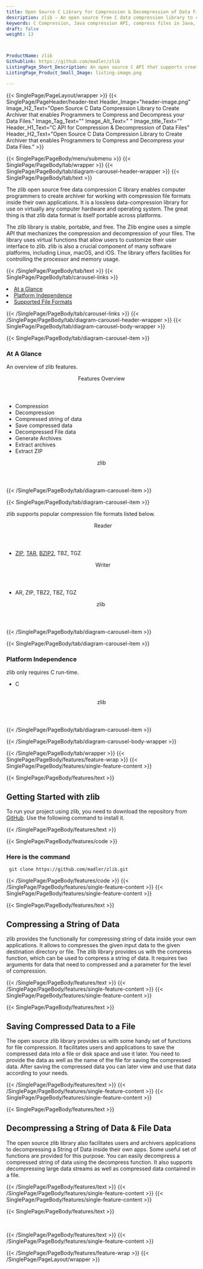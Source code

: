 ```yaml
---
title: Open Source C Library for Compression & Decompression of Data Files
description: zlib – An open source free C data compression library to create archiver that enables computer programmers to compress and decompress your data and data.
keywords: C Compression, Java compression API, compress files in Java, decompress files Java,  JAR Java Archive, Java 7-zip, Java GZip library, Java  BZip2, Java BZip2,  Java Zip programming, Java RAR Archive, Java TAR, create  ZIP archive, Java compression Library, Open Source Java Library
draft: false
weight: 13



ProductName: zlib
Githublink: https://github.com/madler/zlib
ListingPage_Short_Description: An open source C API that supports creating archiver that enables computer programmers to compress and decompress their data files.
ListingPage_Product_Small_Image: listing-image.png 

---
```


{{< SinglePage/PageLayout/wrapper >}}
{{< SinglePage/PageHeader/header-text
Header_Image="header-image.png"
Image_H2_Text="Open Source C Data Compression Library to Create Archiver that enables Programmers to Compress and Decompress your Data Files."
Image_Tag_Text=""
Image_Alt_Text=" "
Image_title_Text=""
Header_H1_Text="C API for Compression & Decompression of Data Files"
Header_H2_Text="Open Source C Data Compression Library to Create Archiver that enables Programmers to Compress and Decompress your Data Files." >}}

{{< SinglePage/PageBody/menu/submenu >}}
{{< SinglePage/PageBody/tab/wrapper >}}
{{< SinglePage/PageBody/tab/diagram-carousel-header-wrapper >}}
{{< SinglePage/PageBody/tab/text >}}



<p>The zlib open source free data compression C library enables computer programmers to create archiver for working with compression file formats inside their own applications. It is a lossless data-compression library for use on virtually any computer hardware and operating system. The great thing is that zlib data format is itself portable across platforms.</p>
<p>The zlib library is stable, portable, and free. The Zlib engine uses a simple API that mechanizes the compression and decompression of your files. The library uses virtual functions that allow users to customize their user interface to zlib. zlib is also a crucial component of many software platforms, including Linux, macOS, and iOS. The library offers facilities for controlling the processor and memory usage.</p>

{{< /SinglePage/PageBody/tab/text >}}
{{< SinglePage/PageBody/tab/carousel-links >}}

<li data-target="#diagramcarousel" data-slide-to="0"><a href="#">At a Glance</a></li>
<li data-target="#diagramcarousel" data-slide-to="2"><a href="#">Platform Independence</a></li>
<li data-target="#diagramcarousel" data-slide-to="1"><a class="activetab" href="#">Supported File Formats</a></li>


{{< /SinglePage/PageBody/tab/carousel-links >}}
{{< /SinglePage/PageBody/tab/diagram-carousel-header-wrapper >}}
{{< SinglePage/PageBody/tab/diagram-carousel-body-wrapper >}}

{{< SinglePage/PageBody/tab/diagram-carousel-item >}}
<h3>At A Glance</h3>
<p>An overview of zlib features.</p>
<div class="diagram1 d1-poi">
<div class="d1-row">
<div class="d1-col d1-right"><header>Features Overview</header>
<ul>
<li>Compression</li>
<li>Decompression</li>
<li>Compressed string of data</li>
<li>Save compressed data</li>
<li>Decompressed File data</li>
<li>Generate Archives</li>
<li>Extract archives</li>
<li>Extract ZIP</li>
</ul>
</div>
</div>
<div class="d1-logo" style="border: none;"><!--<img src='listing-image.png' alt="Compression APIs for PHP" />--><header>zlib</header><footer><small></small></footer></div>
<!--/logo--></div>
<!--/diagram1-->
{{< /SinglePage/PageBody/tab/diagram-carousel-item >}}

{{< SinglePage/PageBody/tab/diagram-carousel-item >}}
<p>zlib supports popular compression file formats listed below.</p>
<div class="diagram1 d2  d1-poi">
<div class="d1-row">
<div class="d1-col d1-left"><header><i class="fa fa-arrows-v "> </i> Reader</header>
<ul>
<li><a href="https://docs.fileformat.com/compression/zip/">ZIP</a>, <a href="https://docs.fileformat.com/compression/tar/">TAR</a>, <a href="https://docs.fileformat.com/compression/bz2/">BZIP2</a>, TBZ, TGZ</li>
</ul>
</div>
<!--/left-->
<div class="d1-col d1-right"><header><i class="fa  fa-long-arrow-down"> </i> Writer</header>
<ul>
<li>AR, ZIP, TBZ2, TBZ, TGZ</li>
</ul>
</div>
<!--/right--></div>
<!--/row-->
<div class="d1-logo" style="border: none;"><!--<img src='listing-image.png' alt="Compression APIs for .NET" />--><header>zlib </header><footer><small></small></footer></div>
<!--/logo--></div>
<!--/diagram2-->
{{< /SinglePage/PageBody/tab/diagram-carousel-item >}}

{{< SinglePage/PageBody/tab/diagram-carousel-item >}}
<h3>Platform Independence</h3>
<p>zlib only requires C run-time.</p>
<div class="diagram1 d1-poi">
<div class="d1-row">
<div class="d1-col d1-right">
<ul>
<li>C</li>
</ul>
</div>
<!--/left-->
<div class="d1-col d1-right"> </div>
<!--/right--></div>
<!--/row-->
<div class="d1-logo" style="border: none;"><!--<img src='listing-image.png' alt="Compression APIs for .NET" />--><header>zlib</header><footer><small></small></footer></div>
<!--/logo--></div>
<!--/diagram2 -->
{{< /SinglePage/PageBody/tab/diagram-carousel-item >}}

{{< /SinglePage/PageBody/tab/diagram-carousel-body-wrapper >}}

{{< /SinglePage/PageBody/tab/wrapper >}}
{{< SinglePage/PageBody/features/feature-wrap >}}
{{< SinglePage/PageBody/features/single-feature-content >}}

{{< SinglePage/PageBody/features/text >}}
<h2 class="h2title">Getting Started with zlib</h2>
<p>To run your project using zlib, you need to download the repository from <a href="https://github.com/madler/zlib.git">GitHub</a>. Use the following command to install it.</p>
{{< /SinglePage/PageBody/features/text >}}

{{< SinglePage/PageBody/features/code >}}
<h3>Here is the command</h3>
<pre><code class="html"> git clone https://github.com/madler/zlib.git<br></code></pre>


{{< /SinglePage/PageBody/features/code >}}
{{< /SinglePage/PageBody/features/single-feature-content >}}
{{< SinglePage/PageBody/features/single-feature-content >}}

{{< SinglePage/PageBody/features/text >}}
<h2 class="h2title">Compressing a String of Data</h2>
<p>zlib provides the functionally for compressing string of data inside your own applications. It allows to compresses the given input data to the given destination directory or file. The zlib library provides us with the compress function, which can be used to compress a string of data. It requires two arguments for data that need to compressed and a parameter for the level of compression.</p>

{{< /SinglePage/PageBody/features/text >}}
{{< /SinglePage/PageBody/features/single-feature-content >}}
{{< SinglePage/PageBody/features/single-feature-content >}}

{{< SinglePage/PageBody/features/text >}}
<h2 class="h2title">Saving Compressed Data to a File</h2>
<p>The open source zlib library provides us with some handy set of functions for file compression. It facilitates users and applications to save the compressed data into a file or disk space and use it later. You need to provide the data as well as the name of the file for saving the compressed data. After saving the compressed data you can later view and use that data according to your needs.</p>

{{< /SinglePage/PageBody/features/text >}}
{{< /SinglePage/PageBody/features/single-feature-content >}}
{{< SinglePage/PageBody/features/single-feature-content >}}

{{< SinglePage/PageBody/features/text >}}
<h2 class="h2title">Decompressing a String of Data & File Data</h2>
<p>The open source zlib library also facilitates users and archivers applications to decompressing a String of Data inside their own apps. Some useful set of functions are provided for this purpose. You can easily decompress a compressed string of data using the decompress function. It also supports decompressing large data streams as well as compressed data contained in a file.</p>

{{< /SinglePage/PageBody/features/text >}}
{{< /SinglePage/PageBody/features/single-feature-content >}}
{{< SinglePage/PageBody/features/single-feature-content >}}

{{< SinglePage/PageBody/features/text >}}
 
<p> </p>
{{< /SinglePage/PageBody/features/text >}}
{{< /SinglePage/PageBody/features/single-feature-content >}}

{{< /SinglePage/PageBody/features/feature-wrap >}}
{{< /SinglePage/PageLayout/wrapper >}}